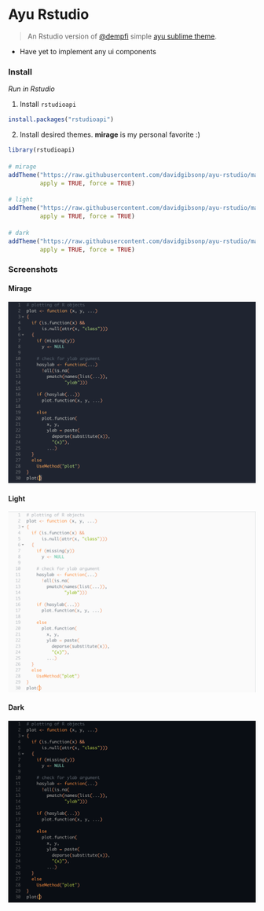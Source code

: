 # Ayu Rstudio
> An Rstudio version of [@dempfi](https://github.com/dempfi) simple [ayu sublime theme](https://github.com/dempfi/ayu).

* Have yet to implement any ui components

### Install
*Run in Rstudio*

1. Install `rstudioapi`

```R
install.packages("rstudioapi")
```

2. Install desired themes. **mirage** is my personal favorite :)

```R
library(rstudioapi)

# mirage
addTheme("https://raw.githubusercontent.com/davidgibsonp/ayu-rstudio/master/rstheme/ayu-mirage.rstheme",
         apply = TRUE, force = TRUE)

# light
addTheme("https://raw.githubusercontent.com/davidgibsonp/ayu-rstudio/master/rstheme/ayu-light.rstheme",
         apply = TRUE, force = TRUE)

# dark
addTheme("https://raw.githubusercontent.com/davidgibsonp/ayu-rstudio/master/rstheme/ayu-dark.rstheme",
         apply = TRUE, force = TRUE)
```

### Screenshots
#### Mirage
![Mirage](assets/mirage.png)

#### Light
![Light](assets/light.png)

#### Dark
![Dark](assets/dark.png)